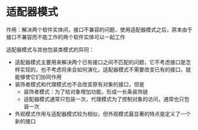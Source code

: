 # 适配器模式

作用：解决两个软件实体间，接口不兼容的问题，使用适配器模式之后，原本由于接口不兼容而不能工作的两个软件实体可以一起工作

适配器模式与其他包装类模式的异同：
- 适配器模式主要用来解决两个已有接口之间不匹配的问题，它不考虑接口是怎样实现的，也不考虑将来会如何演化，适配器模式不需要改变已有的接口，就能够使它们协同作用
- 装饰者模式和代理模式也不会改变原有对象的接口，但是
    - 装饰者模式：为了给对象增加功能，形成一长条装饰链
    - 适配器模式通常只包装一次，代理模式为了控制对象的访问，通常也只包装一次
- 外观模式作用与适配器模式较为相似，但外观模式最显著的特点是定义了一个新的接口
